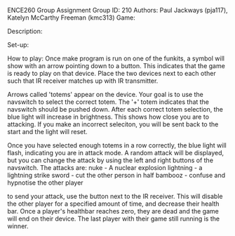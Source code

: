 ENCE260 Group Assignment
Group ID: 210
Authors: Paul Jackways (pja117), Katelyn McCarthy Freeman (kmc313)
Game: 

Description: 

Set-up:

How to play:
Once make program is run on one of the funkits, a symbol will show with an arrow pointing down to a button. This indicates that the game is ready to play on that device. 
Place the two devices next to each other such that IR receiver matches up with IR transmitter. 

Arrows called 'totems' appear on the device. Your goal is to use the navswitch to select the correct totem. The '+' totem indicates that the navswitch should be pushed down. 
After each correct totem selection, the blue light will increase in brightness. This shows how close you are to attacking.
If you make an incorrect seleciton, you will be sent back to the start and the light will reset.

Once you have selected enough totems in a row correctly, the blue light will flash, indicating you are in attack mode. A random attack will be displayed, but you can change the attack by using the left and right buttons of the navswitch. 
The attacks are:
nuke - A nuclear explosion
lightning - a lightning strike
sword - cut the other person in half
bambooz - confuse and hypnotise the other player

to send your attack, use the button next to the IR receiver. This will disable the other player for a specified amount of time, and decrease their health bar.
Once a player's healthbar reaches zero, they are dead and the game will end on their device. The last player with their game still running is the winner.


